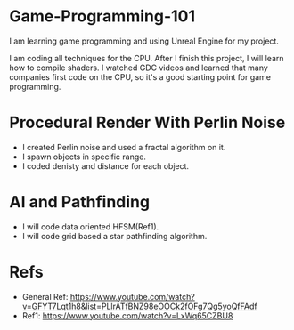 # Game-Programming-101
I am learning game programming and using Unreal Engine for my project.

I am coding all techniques for the CPU. After I finish this project, I will learn how to compile shaders. I watched GDC videos and learned that many companies first code on the CPU, so it's a good starting point for game programming.

# Procedural Render With Perlin Noise

- I created Perlin noise and used a fractal algorithm on it.
- I spawn objects in specific range.
- I coded denisty and distance for each object.

# AI and Pathfinding

- I will code data oriented HFSM(Ref1).  
- I will code grid based a star pathfinding algorithm.

# Refs
- General Ref: https://www.youtube.com/watch?v=GFYT7Lqt1h8&list=PLlrATfBNZ98eOOCk2fOFg7Qg5yoQfFAdf
- Ref1: https://www.youtube.com/watch?v=LxWq65CZBU8
